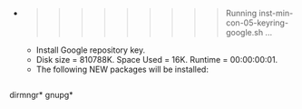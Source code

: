 * >>>>>>>>> Running inst-min-con-05-keyring-google.sh ...
  * Install Google repository key.
  * Disk size = 810788K. Space Used = 16K. Runtime = 00:00:00:01.
  * The following NEW packages will be installed:
  ```bash
dirmngr* gnupg*
  ```
